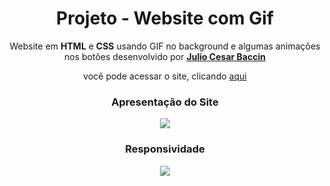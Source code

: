 <h1 align="center"> 
Projeto - Website com Gif
</h1>
 
 <p align="center">
 Website em <strong>HTML</strong> e <strong>CSS</strong> usando GIF no background e algumas animações nos botões desenvolvido por <a target="_blank" rel="external" href="https://github.com/juliobaccin/"><strong>Julio Cesar Baccin</strong></a>
 </p>

<p align="center">
 você pode acessar o site, clicando <a href="https://juliobaccin.github.io/Projeto-Tela-de-Login-Transparente-2/">aqui</a>
</p>

<div align="center">
<h3> 
 Apresentação do Site
</h3>
<img src="https://github.com/juliobaccin/Projeto-Website-com-gif/blob/main/Site.gif">
<h3>
  Responsividade
 </h3> 
<img src="https://github.com/juliobaccin/Projeto-Website-com-gif/blob/main/responsividade.gif">
</div>
